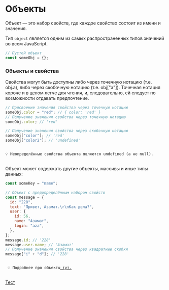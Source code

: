 # Объекты

Объект — это набор свойств, где каждое свойство состоит из имени и значения.

Тип `object` является одним из самых распространенных типов значений во всем JavaScript.

```jsx
// Пустой объект
const someObj = {};
```

### Объекты и свойства

Свойства могут быть доступны либо через точечную нотацию (т.е. obj.a), либо через скобочную нотацию (т.е. obj["a"]). Точечная нотация короче и в целом легче для чтения, и, следовательно, ей следует по возможности отдавать предпочтение.

```jsx
// Присвоение значения свойства через точечную нотацию
someObj.color = "red"; // { color: 'red' }
// Получение значения свойства через точечную нотацию
someObj.color; // 'red'

// Получение значения свойства через скобочную нотацию
someObj["color"]; // 'red'
someObj["color2"]; // 'undefined'
```

<pre>
<code>
💡 Неопределённые свойства объекта являются undefined (а не null).
</code>
</pre>

Объект может содержать другие объекты, массивы и иные типы данных:

```jsx
const someKey = "name";

// Объект с предопределённым набором свойств
const message = {
  id: "228",
  text: "Привет, Азамат.\r\nКак дела?",
  user: {
    id: 56,
    name: "Азамат",
    login: "aza",
  },
};
message.id; // '228'
message.user.name; // 'Азамат'
// Получение значения свойства через квадратные скобки
message["i" + "d"]; // '228'
```

<pre>
<code>
 💡 Подробнее про объекты<a href="https://developer.mozilla.org/ru/docs/Web/JavaScript/Guide/Working_with_Objects
"> тут.</a>
</code>
</pre>

[Тест](./test-1.md)
